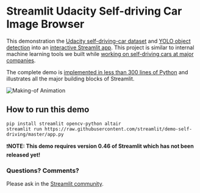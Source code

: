 # Streamlit Udacity Self-driving Car Image Browser

This demonstration the [Udacity self-driving-car dataset](https://github.com/udacity/self-driving-car) and [YOLO object detection](https://pjreddie.com/darknet/yolo) into an [interactive Streamlit app](streamlit.io). This project is similar to internal machine learning tools we built while [working on self-driving cars at major companies](https://www.linkedin.com/in/adrien-treuille-52215718/).

The complete demo is [implemented in less than 300 lines of Python]() and illustrates all the major building blocks of Streamlit.

![Making-of Animation](https://raw.githubusercontent.com/streamlit/demo-self-driving/master/udacity_demo_making_of.gif "Making-of Animation")

## How to run this demo
```
pip install streamlit opencv-python altair
streamlit run https://raw.githubusercontent.com/streamlit/demo-self-driving/master/app.py
```

❗️**NOTE: This demo requires version 0.46 of Streamlit which has not been released yet!**

### Questions? Comments?

Please ask in the [Streamlit community](discuss.streamlit.io).


<!-- 
The demo consists of an app built with Streamlit. The app runs the YOLO model
on images from the Udacity dataset in real time. The demo allows the user to select an image. It shows
a reference 'ground image' for the detected objects and an image with the objects detected by YOLO.

## Where to go from here
Once the app has loaded the model data, use the selection box in the sidebar to the left to either see the source code,
run the app, or see this README

For more details on this app see the [extended README](https://github.com/streamlit/demo-self-driving/blob/master/README-extended.md)

## Links
- This demo is available on Github at https://github.com/streamlit/demo-self-driving
- Yolo: 
- Udacity dataset: 
- Streamlit: https://github.com/streamlit/streamlit -->
